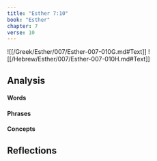 ```yaml
---
title: "Esther 7:10"
book: "Esther"
chapter: 7
verse: 10
---
```

![[/Greek/Esther/007/Esther-007-010G.md#Text]]
![[/Hebrew/Esther/007/Esther-007-010H.md#Text]]

## Analysis

#### Words

#### Phrases

#### Concepts

## Reflections
